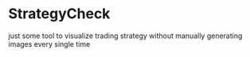 # StrategyCheck
just some tool to visualize trading strategy without manually generating images every single time
